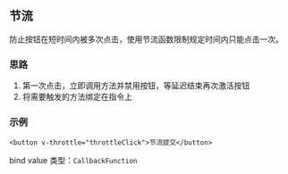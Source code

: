 ## 节流

防止按钮在短时间内被多次点击，使用节流函数限制规定时间内只能点击一次。

### 思路

1. 第一次点击，立即调用方法并禁用按钮，等延迟结束再次激活按钮
2. 将需要触发的方法绑定在指令上

### 示例

```vue
<button v-throttle="throttleClick">节流提交</button>
```

bind value 类型：`CallbackFunction`
